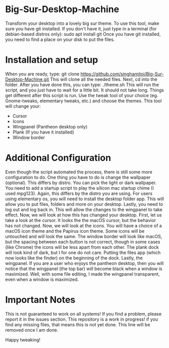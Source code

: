 # Big-Sur-Desktop-Machine
Transform your desktop into a lovely big sur theme.
To use this tool, make sure you have git installed. If you don't have it, just type in a terminal (for debian-based distros only):
sudo apt install git
Once you have git installed, you need to find a place on your disk to put the files. 
# Installation and setup
When you are ready, type:
git clone https://github.com/singhamitoj/Big-Sur-Desktop-Machine.git
This will clone all the needed files.
Next, cd into the folder. After you have done this, you can type:
./theme.sh
This will run the script, and you just have to wait for a little bit. It should not take long.
Things get different after this script is run. Use the tweak tool of your choice (eg. Gnome-tweaks, elementary tweaks, etc.) and choose the themes.
This tool will change your:
- Cursor
- Icons
- Wingpanel (Pantheon desktop only)
- Plank (If you have it installed)
- Window border
# Additional Configuration
Even though the script automated the process, there is still some more configuration to do.
One thing you have to do is change the wallpaper (optional). This differs by distro. You can pick the light or dark wallpaper.
You need to add a startup script to play the silicon mac startup chime (I used mpg123). Again, this differs by the distro you are using.
For users using elementary os, you will need to install the desktop folder app. This will allow you to put files, folders and more on your desktop.
Lastly, you need to log out and log back in. This will allow the changes to the wingpanel to take effect.
Now, we will look at how this has changed your desktop.
First, let us take a look at the cursor. It looks the the macOS cursor, but the behavior has not changed.
Now, we will look at the icons. You will have a choice of a macOS icon theme and the Papirus icon theme. Some icons will be untouched and will look the same.
The window border will look like macOS, but the spacing between each button is not correct, though in some cases (like Chrome) the icons will be less apart from each other.
The plank dock will look kind of dark, but I for one do not care. Putting the files app (which now looks like the finder) on the beginning of the dock.
Lastly, the wingpanel. If you are a user who enjoys the pantheon desktop, then you will notice that the wingpanel (the top bar) will become black when a window is maximized. Well, with some file editing, I made the wingpanel transparent, even when a window is maximized.
# Important Notes
This is not guaranteed to work on all systems! If you find a problem, please report it in the issues section.
This repository is a work in progress! if you find any missing files, that means this is not yet done. This line will be removed once I am done.

Happy tweaking!
